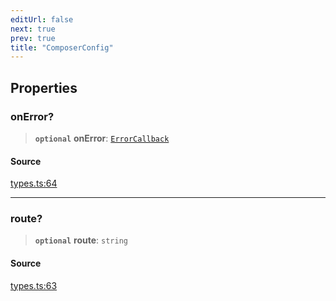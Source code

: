 ```yaml
---
editUrl: false
next: true
prev: true
title: "ComposerConfig"
---
```


## Properties

### onError?

> **`optional`** **onError**: [`ErrorCallback`](../type-aliases/ErrorCallback.md)

#### Source

[types.ts:64](https://github.com/chord-ts/rpc/blob/0637e5c/src/types.ts#L64)

***

### route?

> **`optional`** **route**: `string`

#### Source

[types.ts:63](https://github.com/chord-ts/rpc/blob/0637e5c/src/types.ts#L63)
